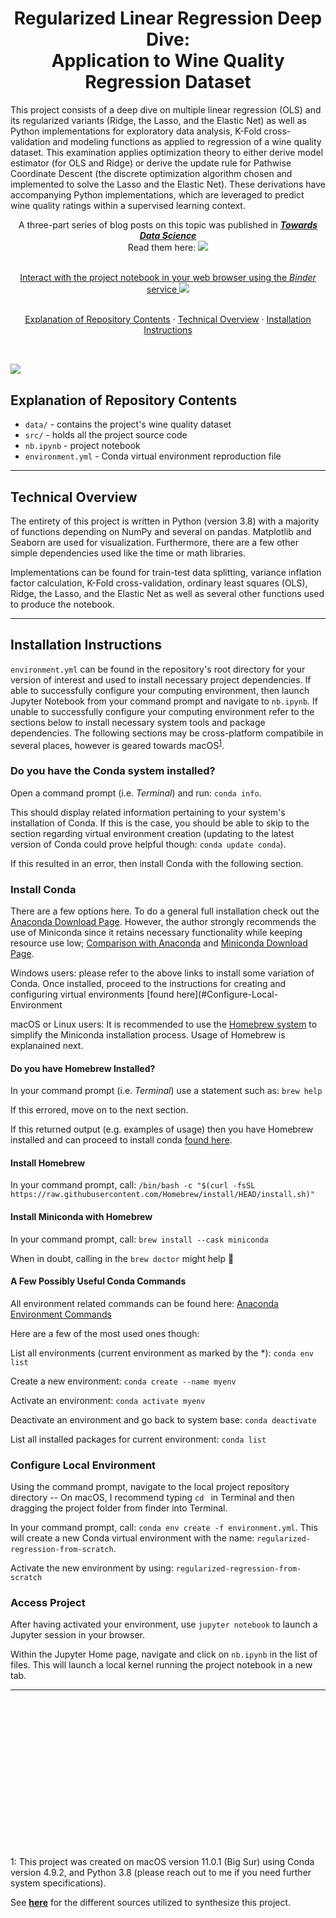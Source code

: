 <h1 align="center"> Regularized Linear Regression Deep Dive: <br> Application to Wine Quality Regression Dataset </h1>

This project consists of a deep dive on multiple linear regression (OLS) and its regularized variants (Ridge, the Lasso, and the Elastic Net) as well as Python implementations for exploratory data analysis, K-Fold cross-validation and modeling functions as applied to regression of a wine quality dataset. This examination applies optimization theory to either derive model estimator (for OLS and Ridge) or derive the update rule for Pathwise Coordinate Descent (the discrete optimization algorithm chosen and implemented to solve the Lasso and the Elastic Net). These derivations have accompanying Python implementations, which are leveraged to predict wine quality ratings within a supervised learning context.

<p align="center">
  A three-part series of blog posts on this topic was published in <a href='https://towardsdatascience.com/'><b><i>Towards Data Science</i></b></a> <br> Read them here:
  <a ttarget="_blank" rel="noopener noreferrer" href='https://towardsdatascience.com/tagged/regularized-regression'><img src='https://img.shields.io/badge/Medium-View%20on%20Medium-red?logo=medium'/>
<!--   <a href='https://towardsdatascience.com/regularized-linear-regression-models-57bbdce90a8c'><b>Part One</b></a>, <a href='https://towardsdatascience.com/regularized-linear-regression-models-44572e79a1b5'><b>Part Two</b></a>, and <a href='https://towardsdatascience.com/regularized-linear-regression-models-dcf5aa662ab9'><b>Part Three</b></a> -->
 <br><br>
</p>

<p align="center">
  Interact with the project notebook in your web browser using the <i>Binder</i> service  
<a target="_blank" rel="noopener noreferrer" href=https://mybinder.org/v2/gh/wyattowalsh/regularized-linear-regression-deep-dive/HEAD?filepath=nb.ipynb> <img src=https://mybinder.org/badge_logo.svg></a>
 <br><br>
</p>

<p align="center">
    <a href=#explanation-of-repository-contents>Explanation of Repository Contents</a>  ·
    <a href=#technical-overview> Technical Overview</a>  ·
    <a href=#installation-instructions> Installation Instructions</a> 
  <br><br>
</p>

![](notebook_gif.gif)
---

## Explanation of Repository Contents 

- `data/` - contains the project's wine quality dataset 
- `src/` - holds all the project source code
- `nb.ipynb`  - project notebook
- `environment.yml` - Conda virtual environment reproduction file

---

## Technical Overview  

The entirety of this project is written in Python (version 3.8) with a majority of functions depending on NumPy and several on pandas. Matplotlib and Seaborn are used for visualization. Furthermore, there are a few other simple dependencies used like the time or math libraries. 

Implementations can be found for train-test data splitting, variance inflation factor calculation, K-Fold cross-validation, ordinary least squares (OLS), Ridge, the Lasso, and the Elastic Net as well as several other functions used to produce the notebook. 

--- 

## Installation Instructions 

`environment.yml`  can be found in the repository's root directory for your version of interest and used to install necessary project dependencies. If able to successfully configure your computing environment, then launch Jupyter Notebook from your command prompt and navigate to `nb.ipynb`. If unable to successfully configure your computing environment refer to the sections below to install necessary system tools and package dependencies. The following sections may be cross-platform compatibile in several places, however is geared towards macOS<sup>[1](#footnote1)</sup>.

### Do you have the Conda system installed?

Open a command prompt (i.e. *Terminal*) and run: `conda info`.

This should display related information pertaining to your system's installation of Conda. If this is the case, you should be able to skip to the section regarding virtual environment creation (updating to the latest version of Conda could prove helpful though: `conda update conda`).

If this resulted in an error, then install Conda with the following section. 

### Install Conda

There are a few options here. To do a general full installation check out the [Anaconda Download Page](https://docs.conda.io/projects/conda/en/latest/user-guide/install/). However, the author strongly recommends the use of Miniconda since it retains necessary functionality while keeping resource use low; [Comparison with Anaconda](https://docs.conda.io/projects/conda/en/latest/user-guide/install/download.html#anaconda-or-miniconda) and [Miniconda Download Page](https://docs.conda.io/en/latest/miniconda.html). 

Windows users: please refer to the above links to install some variation of Conda. Once installed, proceed to the instructions for creating and configuring virtual environments [found here](#Configure-Local-Environment

macOS or Linux users: It is recommended to use the [Homebrew system](https://brew.sh/) to simplify the Miniconda installation process. Usage of Homebrew is explanained next. 

#### Do you have Homebrew Installed?

In your command prompt (i.e. *Terminal*) use a statement such as: `brew help`

If this errored, move on to the next section.

If this returned output (e.g. examples of usage) then you have Homebrew installed and can proceed to install conda [found here](#Install-Miniconda-with-Homebrew).

#### Install Homebrew

In your command prompt, call: `/bin/bash -c "$(curl -fsSL https://raw.githubusercontent.com/Homebrew/install/HEAD/install.sh)"`

#### Install Miniconda with Homebrew

In your command prompt, call: `brew install --cask miniconda`

When in doubt, calling in the `brew doctor` might help :pill: 

#### A Few Possibly Useful Conda Commands

All environment related commands can be found here: [Anaconda Environment Commands](https://docs.conda.io/projects/conda/en/latest/user-guide/tasks/manage-environments.html)

Here are a few of the most used ones though: 

List all environments (current environment as marked by the \*): `conda env list`

Create a new environment: `conda create --name myenv`

Activate an environment: `conda activate myenv`

Deactivate an environment and go back to system base: `conda deactivate`

List all installed packages for current environment: `conda list`

### Configure Local Environment

Using the command prompt, navigate to the local project repository directory -- On macOS, I recommend typing `cd ` in Terminal and then dragging the project folder from finder into Terminal. 

In your command prompt, call: `conda env create -f environment.yml`. This will create a new Conda virtual environment with the name: `regularized-regression-from-scratch`.

Activate the new environment by using: `regularized-regression-from-scratch`

### Access Project

After having activated your environment, use `jupyter notebook` to launch a Jupyter session in your browser. 

Within the Jupyter Home page, navigate and click on `nb.ipynb` in the list of files. This will launch a local kernel running the project notebook in a new tab. 

---
<br></br>
<br></br>
<br></br>
<br></br>
<br></br>
<br></br>
<br></br>

<a name="footnote1">1</a>: This project was created on macOS version 11.0.1 (Big Sur) using Conda version 4.9.2, and Python 3.8 (please reach out to me if you need further system specifications). 

See [**here**](https://github.com/wyattowalsh/regularized-linear-regression-deep-dive/blob/master/SOURCES.md) for the different sources utilized to synthesize this project. 
